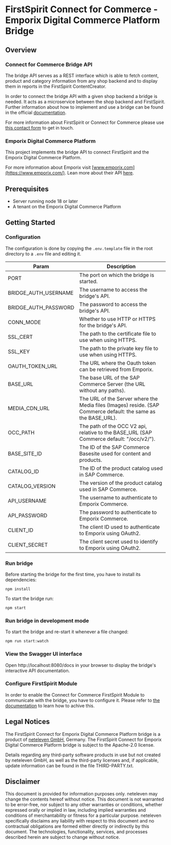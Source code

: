 # FirstSpirit Connect for Commerce - Emporix Digital Commerce Platform Bridge

## Overview

### Connect for Commerce Bridge API
The bridge API serves as a REST interface which is able to fetch content, product and category information from any shop backend and to display them in reports in the FirstSpirit ContentCreator.

In order to connect the bridge API with a given shop backend a bridge is needed. It acts as a microservice between the shop backend and FirstSpirit. Further information about how to implement and use a bridge can be found in the official [documentation](https://docs.e-spirit.com/ecom/fsconnect-com/FirstSpirit_Connect_for_Commerce_Documentation_EN.html).

For more information about FirstSpirit or Connect for Commerce please use [this contact form](https://www.crownpeak.com/contact-us) to get in touch.

### Emporix Digital Commerce Platform
This project implements the bridge API to connect FirstSpirit and the Emporix Digital Commerce Platform.

For more information about Emporix visit [www.emporix.com](https://www.emporix.com/).
Lean more about their API [here](https://developer.emporix.io/docs/).


## Prerequisites
- Server running node 18 or later
- A tenant on the Emporix Digital Commerce Platform

## Getting Started

### Configuration
The configuration is done by copying the `.env.template` file in the root directory to a `.env` file and editing it.

| Param                   | Description                                                                                                        |
|-------------------------|--------------------------------------------------------------------------------------------------------------------|
| PORT                    | The port on which the bridge is started.                                                                           |
| BRIDGE_AUTH_USERNAME    | The username to access the bridge's API.                                                                           |
| BRIDGE_AUTH_PASSWORD    | The password to access the bridge's API.                                                                           |
| CONN_MODE               | Whether to use HTTP or HTTPS for the bridge's API.                                                                 |
| SSL_CERT                | The path to the certificate file to use when using HTTPS.                                                          |
| SSL_KEY                 | The path to the private key file to use when using HTTPS.                                                          |
| OAUTH_TOKEN_URL         | The URL where the Oauth token can be retrieved from Emporix.                                                  |
| BASE_URL                | The base URL of the SAP Commerce Server (the URL without any paths).                                               |
| MEDIA_CDN_URL           | The URL of the Server where the Media files (Images) reside. (SAP Commerce default: the same as the BASE_URL).     |
| OCC_PATH                | The path of the OCC V2 api, relative to the BASE_URL (SAP Commerce default: "/occ/v2/").                           |
| BASE_SITE_ID            | The ID of the SAP Commerce Basesite used for content and products.                                                 |
| CATALOG_ID              | The ID of the product catalog used in SAP Commerce.                                                                |
| CATALOG_VERSION         | The version of the product catalog used in SAP Commerce.                                                           |
| API_USERNAME            | The username to authenticate to Emporix Commerce.                                                                      |
| API_PASSWORD            | The password to authenticate to Emporix Commerce.                                                                      |
| CLIENT_ID               | The client ID used to authenticate to Emporix using OAuth2.                                                   |
| CLIENT_SECRET           | The client secret used to identify to Emporix using OAuth2.                                                   |

### Run bridge
Before starting the bridge for the first time, you have to install its dependencies:
```
npm install
```

To start the bridge run:

```
npm start
```

### Run bridge in development mode
To start the bridge and re-start it whenever a file changed:
```
npm run start:watch
```

### View the Swagger UI interface
Open http://localhost:8080/docs in your browser to display the bridge's interactive API documentation.

### Configure FirstSpirit Module
In order to enable the Connect for Commerce FirstSpirit Module to communicate with the bridge, you have to configure it. Please refer to [the documentation](https://docs.e-spirit.com/ecom/fsconnect-com/FirstSpirit_Connect_for_Commerce_Documentation_EN.html#install_pcomp) to learn how to achive this. 

## Legal Notices
The FirstSpirit Connect for Emporix Digital Commerce Platform bridge is a product of [neteleven GmbH](https://neteleven.de/), Germany. The FirstSpirit Connect for Emporix Digital Commerce Platform bridge is subject to the Apache-2.0 license.

Details regarding any third-party software products in use but not created by neteleven GmbH, as well as the third-party licenses and, if applicable, update information can be found in the file THIRD-PARTY.txt.

## Disclaimer
This document is provided for information purposes only. neteleven may change the contents hereof without notice. This document is not warranted to be error-free, nor subject to any other warranties or conditions, whether expressed orally or implied in law, including implied warranties and conditions of merchantability or fitness for a particular purpose. neteleven specifically disclaims any liability with respect to this document and no contractual obligations are formed either directly or indirectly by this document. The technologies, functionality, services, and processes described herein are subject to change without notice.
